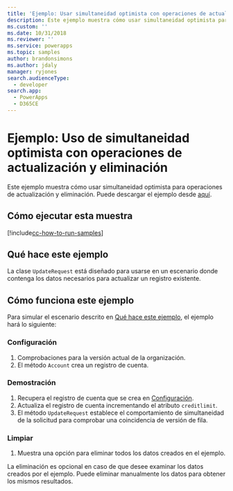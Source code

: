 ```yaml
---
title: 'Ejemplo: Usar simultaneidad optimista con operaciones de actualización y eliminación (Common Data Service) | Microsoft Docs'
description: Este ejemplo muestra cómo usar simultaneidad optimista para operaciones de actualización y eliminación.
ms.custom: ''
ms.date: 10/31/2018
ms.reviewer: ''
ms.service: powerapps
ms.topic: samples
author: brandonsimons
ms.author: jdaly
manager: ryjones
search.audienceType:
  - developer
search.app:
  - PowerApps
  - D365CE
---
```

# <a name="sample-use-optimistic-concurrency-with-update-and-delete-operations"></a>Ejemplo: Uso de simultaneidad optimista con operaciones de actualización y eliminación

<!-- https://docs.microsoft.com/dynamics365/customer-engagement/developer/org-service/sample-use-optimistic-concurrency-update-delete-operations -->

Este ejemplo muestra cómo usar simultaneidad optimista para operaciones de actualización y eliminación. Puede descargar el ejemplo desde [aquí](https://github.com/Microsoft/PowerApps-Samples/tree/master/cds/orgsvc/C%23/OptimisticConcurrency).

## <a name="how-to-run-this-sample"></a>Cómo ejecutar esta muestra

[!include[cc-how-to-run-samples](../../includes/cc-how-to-run-samples.md)]


## <a name="what-this-sample-does"></a>Qué hace este ejemplo

La clase `UpdateRequest` está diseñado para usarse en un escenario donde contenga los datos necesarios para actualizar un registro existente.

## <a name="how-this-sample-works"></a>Cómo funciona este ejemplo

Para simular el escenario descrito en [Qué hace este ejemplo](#what-this-sample-does), el ejemplo hará lo siguiente:

### <a name="setup"></a>Configuración

1. Comprobaciones para la versión actual de la organización.
1. El método `Account` crea un registro de cuenta.

### <a name="demonstrate"></a>Demostración

1. Recupera el registro de cuenta que se crea en [Configuración](#setup).
1. Actualiza el registro de cuenta incrementando el atributo `creditlimit`.
1. El método `UpdateRequest` establece el comportamiento de simultaneidad de la solicitud para comprobar una coincidencia de versión de fila.

### <a name="clean-up"></a>Limpiar

1. Muestra una opción para eliminar todos los datos creados en el ejemplo.

La eliminación es opcional en caso de que desee examinar los datos creados por el ejemplo. Puede eliminar manualmente los datos para obtener los mismos resultados.
